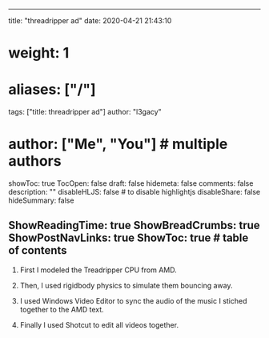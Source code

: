 
---
title: "threadripper ad"
date: 2020-04-21 21:43:10
# weight: 1
# aliases: ["/"]
tags: ["title: threadripper ad"]
author: "l3gacy"
# author: ["Me", "You"] # multiple authors
showToc: true
TocOpen: false
draft: false
hidemeta: false
comments: false
description: ""
disableHLJS: false # to disable highlightjs
disableShare: false
hideSummary: false

ShowReadingTime: true
ShowBreadCrumbs: true
ShowPostNavLinks: true
ShowToc: true # table of contents
---

1. First I modeled the Treadripper CPU from AMD.  

2. Then, I used rigidbody physics to simulate them bouncing away.  

3. I used Windows Video Editor to sync the audio of the music I stiched together to the AMD text.  

4. Finally I used Shotcut to edit all videos together.
